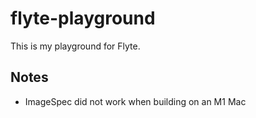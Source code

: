 # flyte-playground

This is my playground for Flyte.

## Notes
- ImageSpec did not work when building on an M1 Mac
